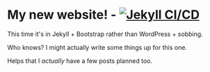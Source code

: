 # My new website! - [![Jekyll CI/CD](https://github.com/caraar12345/aaroncarson.co.uk_jekyll/workflows/Jekyll%20CI/CD/badge.svg)](https://github.com/caraar12345/aaroncarson.co.uk_jekyll/actions?query=workflow%3A%22Jekyll+CI%2FCD%22)

This time it's in Jekyll + Bootstrap rather than WordPress + sobbing.

Who knows? I might actually write some things up for this one.

Helps that I *actually* have a few posts planned too.

